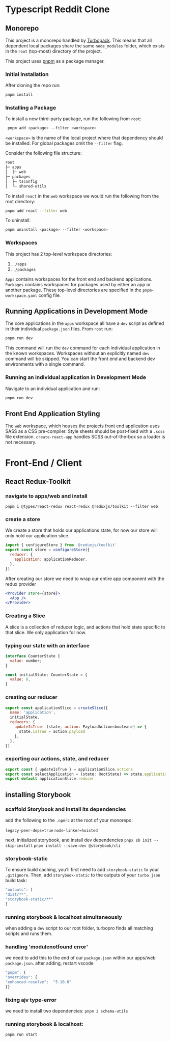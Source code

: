 # Typescript Reddit Clone

## Monorepo

This project is a monorepo handled by [Turbopack](https://turbo.build/). This means that all dependent local packages share the same `node_modules` folder, which exists in the `root` (top-most) directory of the project.

This project uses [pnpm](https://pnpm.io/) as a package manager.

### Initial Installation

After cloning the repo run:

```bash
pnpm install
```

### Installing a Package

To install a new third-party package, run the following from `root`:

```bash
 pnpm add <package> --filter <workspace>
```

`<workspace>` is the name of the local project where that dependency should be installed. For global packages omit the `--filter` flag.

Consider the following file structure:

```txt
root
├─ apps
│  ├─ web
├─ packages
│  ├─ tsconfig
│  └─ shared-utils
```

To install `react` in the `web` workspace we would run the following from the root directory:

```bash
pnpm add react --filter web
```

To uninstall:

```bash
pnpm uninstall <package> --filter <workspace>
```

### Workspaces

This project has 2 top-level workspace directories:

1. `./apps`
2. `./packages`

`Apps` contains workspaces for the front end and backend applications. `Packages` contains workspaces for packages used by either an app or another package. These top-level directories are specified in the `pnpm-workspace.yaml` config file.

## Running Applications in Development Mode

The core applications in the `apps` workspace all have a `dev` script as defined in their individual `package.json` files. From `root` run:

```bash
pnpm run dev
```

This command will run the `dev` command for each individual application in the known workspaces. Workspaces without an explicitly named `dev` command will be skipped. You can start the front end and backend dev environments with a single command.

### Running an individual application in Development Mode

Navigate to an individual application and run:

```bash
pnpm run dev
```

## Front End Application Styling

The `web` workspace, which houses the projects front end application uses SASS as a CSS pre-compiler. Style sheets should be post-fixed with a `.scss` file extension. `create-react-app` handles SCSS out-of-the-box so a loader is not necessary.

# Front-End / Client

## React Redux-Toolkit

### navigate to apps/web and install

`pnpm i @types/react-redux react-redux @reduxjs/toolkit --filter web`

### create a store

We create a store that holds our applications state, for now our store will only hold our application slice.

```jsx
import { configureStore } from '@reduxjs/toolkit'
export const store = configureStore({
  reducer: {
    application: applicationReducer,
  },
})
```

After creating our store we need to wrap our entire app component with the redux provider

```jsx
<Provider store={store}>
  <App />
</Provider>
```

### Creating a Slice

A slice is a collection of reducer logic, and actions that hold state specific to that slice. We only application for now.

### typing our state with an interface

```jsx
interface CounterState {
  value: number;
}

const initialState: CounterState = {
  value: 0,
}
```

### creating our reducer

```jsx
export const applicationSlice = createSlice({
  name: 'application',
  initialState,
  reducers: {
    updateIsTrue: (state, action: PayloadAction<boolean>) => {
      state.isTrue = action.payload
    },
  },
})
```

### exporting our actions, state, and reducer

```jsx
export const { updateIsTrue } = applicationSlice.actions
export const selectApplication = (state: RootState) => state.application.isTrue
export default applicationSlice.reducer
```

## installing Storybook

### scaffold Storybook and install its dependencies

add the following to the `.npmrc` at the root of your monorepo:

`legacy-peer-deps=true`
`node-linker=hoisted`

next, initialized storybook, and install dev dependencies
`pnpx sb init --skip-install`
`pnpm install --save-dev @storybook/cli`

### storybook-static

To ensure build caching, you'll first need to add `storybook-static` to your `.gitignore`. Then, add `storybook-static` to the outputs of your `turbo.json` build task:

```jsx
"outputs": [
"dist/**",
"storybook-static/**"
]
```

### running storybook & localhost simultaneously

when adding a `dev` script to our root folder, turbopro finds all matching scripts and runs them.

### handling 'modulenotfound error'

we need to add this to the end of our `package.json` within our apps/web `package.json`. after adding, restart vscode

```jsx
"pnpm": {
"overrides": {
"enhanced-resolve":  "5.10.0"
}}
```

### fixing ajv type-error

we need to install two dependencies:
`pnpm i schema-utils`

### running storybook & localhost:

`pnpm run start`
